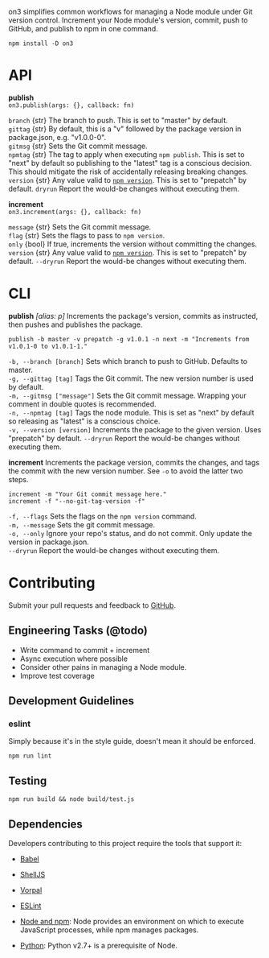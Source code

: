 on3 simplifies common workflows for managing a Node module under Git version control. Increment your Node module's version, commit, push to GitHub, and publish to npm in one command.

`npm install -D on3`

# API
**publish**  
`on3.publish(args: {}, callback: fn)`  

`branch` {str} The branch to push. This is set to "master" by default.  
`gittag` {str} By default, this is a "v" followed by the package version in package.json, e.g. "v1.0.0-0".  
`gitmsg` {str} Sets the Git commit message.  
`npmtag` {str} The tag to apply when executing `npm publish`. This is set to "next" by default so publishing to the "latest" tag is a conscious decision. This should mitigate the risk of accidentally releasing breaking changes.  
`version` {str} Any value valid to [`npm version`](https://docs.npmjs.com/cli/version). This is set to "prepatch" by default.
`dryrun` Report the would-be changes without executing them.

**increment**  
`on3.increment(args: {}, callback: fn)`  

`message` {str} Sets the Git commit message.  
`flag` {str} Sets the flags to pass to `npm version`.  
`only` {bool} If true, increments the version without committing the changes.  
`version` {str} Any value valid to [`npm version`](https://docs.npmjs.com/cli/version). This is set to "prepatch" by default.
`--dryrun` Report the would-be changes without executing them.

# CLI
**publish** _[alias: p]_ Increments the package's version, commits as instructed, then pushes and publishes the package.

  `publish -b master -v prepatch -g v1.0.1 -n next -m "Increments from v1.0.1-0 to v1.0.1-1."`

`-b, --branch [branch]` Sets which branch to push to GitHub. Defaults to master.  
`-g, --gittag [tag]` Tags the Git commit. The new version number is used by default.  
`-m, --gitmsg ["message"]` Sets the Git commit message. Wrapping your comment in double quotes is recommended.  
`-n, --npmtag [tag]` Tags the node module. This is set as "next" by default so releasing as "latest" is a conscious choice.  
`-v, --version [version]` Increments the package to the given version. Uses "prepatch" by default.
`--dryrun` Report the would-be changes without executing them.

**increment** Increments the package version, commits the changes, and tags the commit with the new version number. See `-o` to avoid the latter two steps.

  `increment -m "Your Git commit message here."`  
  `increment -f "--no-git-tag-version -f"`  

`-f, --flags` Sets the flags on the `npm version` command.  
`-m, --message` Sets the git commit message.  
`-o, --only` Ignore your repo's status, and do not commit. Only update the version in package.json.  
`--dryrun` Report the would-be changes without executing them.

# Contributing
Submit your pull requests and feedback to [GitHub](https://github.com/luzmcosta/on3/issues).

## Engineering Tasks (@todo)
- Write command to commit + increment
- Async execution where possible
- Consider other pains in managing a Node module. 
- Improve test coverage

## Development Guidelines

### eslint
Simply because it's in the style guide, doesn't mean it should be enforced.

`npm run lint`

## Testing
`npm run build && node build/test.js`

##  Dependencies
Developers contributing to this project require the tools that support it:

* [Babel](https://babeljs.io/)
* [ShellJS](https://www.npmjs.com/package/shelljs)
* [Vorpal](https://www.npmjs.com/package/vorpal)

* [ESLint](http://eslint.org/)

* [Node and npm](http://nodejs.org/): Node provides an environment on which to execute JavaScript processes, while npm manages packages.
* [Python](https://www.python.org/): Python v2.7+ is a prerequisite of Node.

